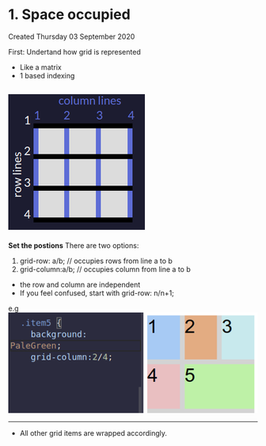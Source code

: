 # 1. Space occupied

Created Thursday 03 September 2020

First: Undertand how grid is represented

- Like a matrix
- 1 based indexing

## ![](/assets/1_Space_occupied-image-1.png)

**Set the postions**
There are two options:

1. grid-row: a/b; // occupies rows from line a to b
2. grid-column:a/b; // occupies column from line a to b

- the row and column are independent
- If you feel confused, start with grid-row: n/n+1;

e.g
![](/assets/1_Space_occupied-image-2.png)

---

- All other grid items are wrapped accordingly.
